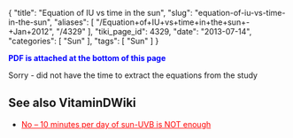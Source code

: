{
    "title": "Equation of IU vs time in the sun",
    "slug": "equation-of-iu-vs-time-in-the-sun",
    "aliases": [
        "/Equation+of+IU+vs+time+in+the+sun+-+Jan+2012",
        "/4329"
    ],
    "tiki_page_id": 4329,
    "date": "2013-07-14",
    "categories": [
        "Sun"
    ],
    "tags": [
        "Sun"
    ]
}


**<span style="color:#00F;">PDF is attached at the bottom of this page</span>** 

Sorry - did not have the time to extract the equations from the study

## See also VitaminDWiki

* <a href="/posts/no-10-minutes-per-day-of-sun-uvb-is-not-enough" style="color: red; text-decoration: underline;" title="This post/category does not exist yet: No – 10 minutes per day of sun-UVB is NOT enough">No – 10 minutes per day of sun-UVB is NOT enough</a>